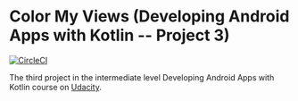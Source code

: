 Color My Views (Developing Android Apps with Kotlin -- Project 3)
=========================
[![CircleCI](https://circleci.com/gh/Arta0613/ColorMyViews.svg?style=shield)](https://circleci.com/gh/Arta0613/ColorMyViews)

The third project in the intermediate level Developing Android Apps with Kotlin course on 
[Udacity](https://www.udacity.com/course/developing-android-apps-with-kotlin--ud9012).

